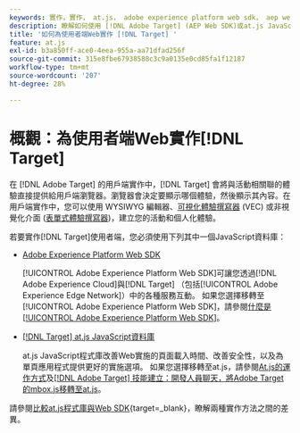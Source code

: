 ```yaml
---
keywords: 實作，實作， at.js， adobe experience platform web sdk， aep web sdk
description: 瞭解如何使用 [!DNL Adobe Target] (AEP Web SDK)或at.js JavaScript資料庫為使用者端Web實作 [!DNL Adobe Experience Platform Web SDK] 。
title: '如何為使用者端Web實作 [!DNL Target] '
feature: at.js
exl-id: b3a850ff-ace0-4eea-955a-aa71dfad256f
source-git-commit: 315e8fbe67938588c3c9a0135e0cd85fa1f12187
workflow-type: tm+mt
source-wordcount: '207'
ht-degree: 28%

---
```


# 概觀：為使用者端Web實作[!DNL Target]

在 [!DNL Adobe Target] 的用戶端實作中，[!DNL Target] 會將與活動相關聯的體驗直接提供給用戶端瀏覽器。瀏覽器會決定要顯示哪個體驗，然後顯示其內容。在用戶端實作中，您可以使用 WYSIWYG 編輯器、[可視化體驗撰寫器](https://experienceleague.adobe.com/docs/target/using/experiences/vec/visual-experience-composer.html?lang=zh-Hant) (VEC) 或非視覺化介面 ([表單式體驗撰寫器](https://experienceleague.adobe.com/docs/target/using/experiences/form-experience-composer.html?lang=zh-Hant))，建立您的活動和個人化體驗。

若要實作[!DNL Target]使用者端，您必須使用下列其中一個JavaScript資料庫：

* [Adobe Experience Platform Web SDK](/help/dev/implement/client-side/aep-web-sdk/aep-web-sdk-overview.md)

  [!UICONTROL Adobe Experience Platform Web SDK]可讓您透過[!DNL Adobe Experience Cloud]與[!DNL Target] （包括[!UICONTROL Adobe Experience Edge Network]）中的各種服務互動。 如果您選擇移轉至[!UICONTROL Adobe Experience Platform Web SDK]，請參閱[什麼是[!UICONTROL Adobe Experience Platform Web SDK]](/help/dev/implement/client-side/aep-web-sdk/aep-web-sdk-overview.md)。

* [[!DNL Target] at.js JavaScript資料庫](/help/dev/implement/client-side/atjs/how-atjs-works/overview.md)

  at.js JavaScript程式庫改善Web實施的頁面載入時間、改善安全性，以及為單頁應用程式提供更好的實施選項。 如果您選擇移轉至at.js，請參閱[At.js的運作方式](/help/dev/implement/client-side/atjs/how-atjs-works/overview.md)及[[!DNL Adobe Target] 技能建立：開發人員聊天，將Adobe Target的mbox.js移轉至at.js](https://seminars.adobeconnect.com/ptdo6mfo6qn6/?proto=true)。


請參閱[比較at.js程式庫與Web SDK](https://experienceleague.adobe.com/zh-hant/docs/experience-platform/web-sdk/personalization/adobe-target/web-sdk-atjs-comparison){target=_blank}，瞭解兩種實作方法之間的差異。